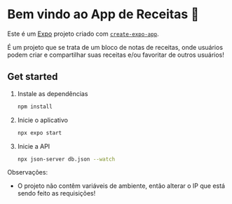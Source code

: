 # Bem vindo ao App de Receitas 👋

Este é um [Expo](https://expo.dev) projeto criado com [`create-expo-app`](https://www.npmjs.com/package/create-expo-app).

É um projeto que se trata de um bloco de notas de receitas, onde usuários podem criar e compartilhar suas receitas e/ou favoritar de outros usuários!

## Get started

1. Instale as dependências

   ```bash
   npm install
   ```

2. Inicie o aplicativo

   ```bash
   npx expo start
   ```

3. Inicie a API

   ```bash
   npx json-server db.json --watch
   ```

Observações:

- O projeto não contêm variáveis de ambiente, então alterar o IP que está sendo feito as requisições!
